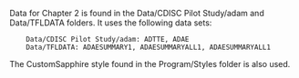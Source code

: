 Data for Chapter 2 is found in the Data/CDISC Pilot Study/adam and Data/TFLDATA folders. 
It uses the following data sets:

		Data/CDISC Pilot Study/adam: ADTTE, ADAE
    	Data/TFLDATA: ADAESUMMARY1, ADAESUMMARYALL1, ADAESUMMARYALL1


The CustomSapphire style found in the Program/Styles folder is also used.

